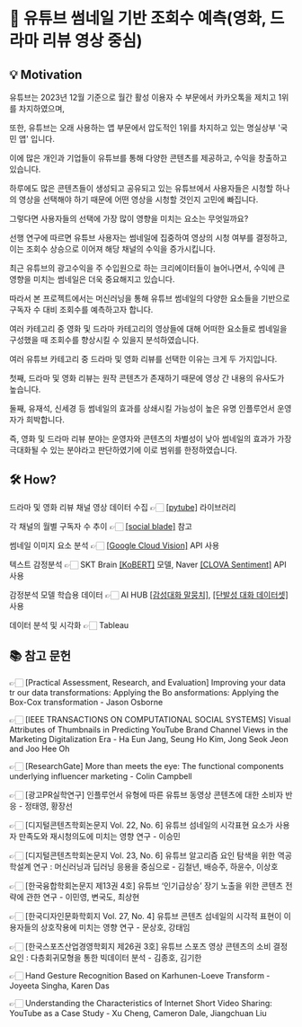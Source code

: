 # 🎥  유튜브 썸네일 기반 조회수 예측(영화, 드라마 리뷰 영상 중심)

## 💡 Motivation

유튜브는 2023년 12월 기준으로 월간 활성 이용자 수 부문에서 카카오톡을 제치고 1위를 차지하였으며,

또한, 유튜브는 오래 사용하는 앱 부문에서 압도적인 1위를 차지하고 있는 명실상부 '국민 앱' 입니다.

이에 많은 개인과 기업들이 유튜브를 통해 다양한 콘텐츠를 제공하고, 수익을 창출하고 있습니다.

하루에도 많은 콘텐츠들이 생성되고 공유되고 있는 유튜브에서 사용자들은 시청할 하나의 영상을 선택해야 하기 때문에 어떤 영상을 시청할 것인지 고민에 빠집니다.

그렇다면 사용자들의 선택에 가장 많이 영향을 미치는 요소는 무엇일까요?

선행 연구에 따르면 유튜브 사용자는 썸네일에 집중하여 영상의 시청 여부를 결정하고, 이는 조회수 상승으로 이어져 해당 채널의 수익을 증가시킵니다.

최근 유튜브의 광고수익을 주 수입원으로 하는 크리에이터들이 늘어나면서, 수익에 큰 영향을 미치는 썸네일은 더욱 중요해지고 있습니다.

따라서 본 프로젝트에서는 머신러닝을 통해 유튜브 썸네일의 다양한 요소들을 기반으로 구독자 수 대비 조회수를 예측하고자 합니다.

여러 카테고리 중 영화 및 드라마 카테고리의 영상들에 대해 어떠한 요소들로 썸네일을 구성했을 때 조회수를 향상시킬 수 있을지 분석하였습니다.

여러 유튜브 카테고리 중 드라마 및 영화 리뷰를 선택한 이유는 크게 두 가지입니다.

첫째, 드라마 및 영화 리뷰는 원작 콘텐츠가 존재하기 때문에 영상 간 내용의 유사도가 높습니다.

둘째, 유재석, 신세경 등 썸네일의 효과를 상쇄시킬 가능성이 높은 유명 인플루언서 운영자가 희박합니다.

즉, 영화 및 드라마 리뷰 분야는 운영자와 콘텐츠의 차별성이 낮아 썸네일의 효과가 가장 극대화될 수 있는 분야라고 판단하였기에 이로 범위를 한정하였습니다.

## 🛠️ How?

드라마 및 영화 리뷰 채널 영상 데이터 수집 👉🏻 [[pytube]](https://pytube.io/en/latest/) 라이브러리

각 채널의 월별 구독자 수 추이 👉🏻 [[social blade]](https://socialblade.com/) 참고

썸네일 이미지 요소 분석 👉🏻 [[Google Cloud Vision]](https://cloud.google.com/vision?hl=ko) API 사용

텍스트 감정분석 👉🏻 SKT Brain [[KoBERT]](https://github.com/SKTBrain/KoBERT) 모델, Naver [[CLOVA Sentiment]](https://www.ncloud.com/product/aiService/clovaSentiment) API 사용

감정분석 모델 학습용 데이터 👉🏻 AI HUB [[감성대화 말뭉치]](https://www.aihub.or.kr/aihubdata/data/view.do?currMenu=115&topMenu=100&dataSetSn=86), [[단발성 대화 데이터셋]](https://aihub.or.kr/aihubdata/data/view.do?dataSetSn=270) 사용

데이터 분석 및 시각화 👉🏻 Tableau

## 📚 참고 문헌

👉🏻 [Practical Assessment, Research, and Evaluation] Improving your data tr our data transformations: Applying the Bo ansformations: Applying the Box-Cox transformation - Jason Osborne

👉🏻 [IEEE TRANSACTIONS ON COMPUTATIONAL SOCIAL SYSTEMS] Visual Attributes of Thumbnails in Predicting YouTube Brand Channel Views in the Marketing Digitalization Era - Ha Eun Jang, Seung Ho Kim, Jong Seok Jeon and Joo Hee Oh

👉🏻 [ResearchGate] More than meets the eye: The functional components underlying influencer marketing - Colin Campbell

👉🏻 [광고PR실학연구] 인플루언서 유형에 따른 유튜브 동영상 콘텐츠에 대한 소비자 반응 - 정태영, 황장선

👉🏻 [디지털콘텐츠학회논문지 Vol. 22, No. 6] 유튜브 섬네일의 시각표현 요소가 사용자 만족도와 재시청의도에 미치는 영향 연구 - 이승민

👉🏻 [디지털콘텐츠학회논문지 Vol. 23, No. 6] 유튜브 알고리즘 요인 탐색을 위한 역공학설계 연구 : 머신러닝과 딥러닝 응용을 중심으로 - 김철년, 배승주, 하윤수, 이상호

👉🏻 [한국융합학회논문지 제13권 4호] 유튜브 ‘인기급상승’ 장기 노출을 위한 콘텐츠 전략에 관한 연구 - 이민영, 변국도, 최상현

👉🏻 [한국디자인문화학회지 Vol. 27, No. 4] 유튜브 콘텐츠 섬네일의 시각적 표현이 이용자들의 상호작용에 미치는 영향 연구 - 문상호, 강태임

👉🏻 [한국스포츠산업경영학회지 제26권 3호] 유튜브 스포츠 영상 콘텐츠의 소비 결정 요인 : 다층회귀모형을 통한 빅데이터 분석 - 김종호, 김기한

👉🏻 Hand Gesture Recognition Based on Karhunen-Loeve Transform - Joyeeta Singha, Karen Das

👉🏻 Understanding the Characteristics of Internet Short Video Sharing: YouTube as a Case Study - Xu Cheng, Cameron Dale, Jiangchuan Liu
